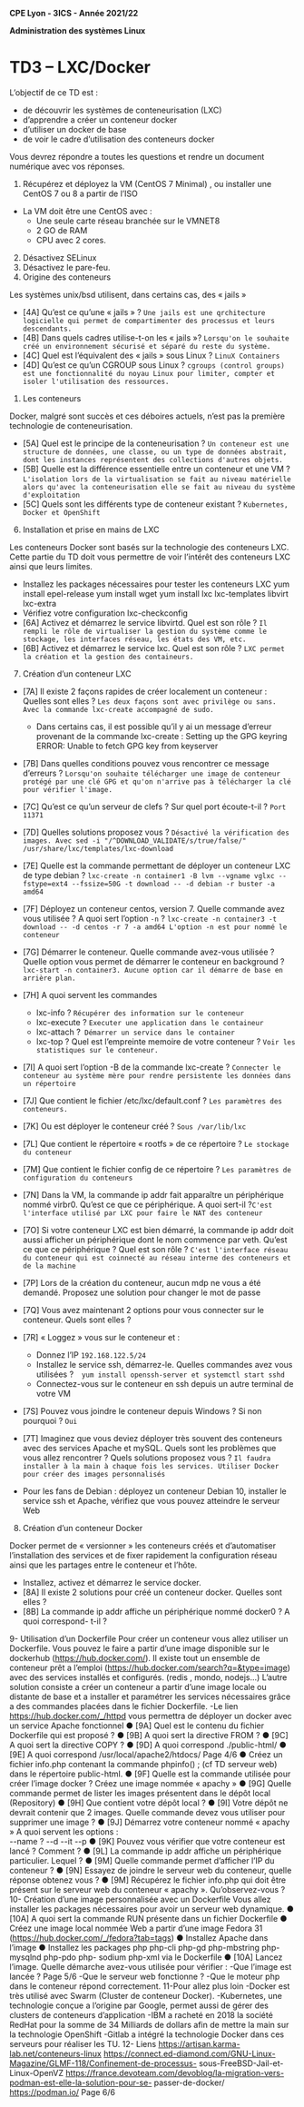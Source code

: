 
**CPE Lyon - 3ICS - Année 2021/22**

**Administration des systèmes Linux**
# TD3 – LXC/Docker

L’objectif de ce TD est :
-   de découvrir les systèmes de conteneurisation (LXC)
-   d’apprendre a créer un conteneur docker
-   d’utiliser un docker de base
-   de voir le cadre d’utilisation des conteneurs docker

Vous devrez répondre a toutes les questions et rendre un document numérique avec vos 
réponses.

1. Récupérez et déployez la VM (CentOS 7 Minimal) , ou installer une CentOS 7 ou 8 a partir 
de l’ISO
-   La VM doit être une CentOS  avec : 
    -   Une seule carte réseau branchée sur le VMNET8
    -   2 GO de RAM
    -   CPU avec 2 cores. 

2.  Désactivez  SELinux
3.  Désactivez le pare-feu.
4. Origine des conteneurs

Les systèmes unix/bsd utilisent, dans certains cas, des « jails »

-   [4A] Qu’est ce qu’une « jails » ? `Une jails est une qrchitecture logicielle qui permet de compartimenter des processus et leurs descendants. `
-   [4B] Dans quels cadres utilise-t-on les « jails »? `Lorsqu'on le souhaite créé un environnement sécurisé et séparé du reste du système.`
-   [4C] Quel est l’équivalent des « jails » sous Linux ? `LinuX Containers`
-   [4D] Qu’est ce qu’un CGROUP sous Linux ? `cgroups (control groups) est une fonctionnalité du noyau Linux pour limiter, compter et isoler l'utilisation des ressources.`

1.  Les conteneurs

Docker, malgré sont succès et ces déboires actuels, n’est pas la première technologie de conteneurisation. 
-   [5A] Quel est le principe de la conteneurisation ? `Un conteneur est une structure de données, une classe, ou un type de données abstrait, dont les instances représentent des collections d'autres objets.` 
-   [5B] Quelle est la différence essentielle entre un conteneur et une VM ? `L'isolation lors de la virtualisation se fait au niveau matérielle alors qu'avec la conteneurisation elle se fait au niveau du système d'exploitation`
-   [5C] Quels sont les différents type de conteneur existant ? `Kubernetes, Docker et OpenShift` 


6. Installation et prise en mains de LXC

Les conteneurs Docker sont basés sur la technologie des conteneurs LXC. Cette partie du TD doit vous permettre de voir l’intérêt des conteneurs LXC ainsi que leurs limites.

-   Installez les packages nécessaires pour tester les conteneurs LXC
yum install epel-release
yum install wget
yum install lxc lxc-templates libvirt lxc-extra
-   Vérifiez votre configuration 
lxc-checkconfig
-   [6A] Activez et démarrez le service libvirtd. Quel est son rôle ? `Il rempli le rôle de virtualiser la gestion du système comme le stockage, les interfaces réseau, les états des VM, etc.`
-   [6B] Activez et démarrez le service lxc. Quel est son rôle ? `LXC permet la création et la gestion des containeurs.`


7.  Création d’un conteneur LXC

-   [7A] Il existe 2 façons rapides de créer localement un conteneur : Quelles sont elles ? `Les deux façons sont avec privilège ou sans. Avec la commande lxc-create accompagné de sudo.`
    -   Dans certains cas, il est possible qu’il y ai un message d’erreur provenant de la commande lxc-create : Setting up the GPG keyring ERROR: Unable to fetch GPG key from keyserver
-   [7B] Dans quelles conditions pouvez vous rencontrer ce message d’erreurs ? `Lorsqu'on souhaite télécharger une image de conteneur protégé par une clé GPG et qu'on n'arrive pas à télécharger la clé pour vérifier l'image.` 
-   [7C] Qu’est ce qu’un serveur de clefs ? Sur quel port écoute-t-il ? `Port 11371` 
-   [7D] Quelles solutions proposez vous ? `Désactivé la vérification des images. Avec sed -i "/^DOWNLOAD_VALIDATE/s/true/false/" /usr/share/lxc/templates/lxc-download` 
-   [7E] Quelle est la commande permettant de déployer un conteneur LXC  de type debian ? `lxc-create -n container1 -B lvm --vgname vglxc --fstype=ext4 --fssize=50G -t download -- -d debian -r buster -a amd64` 
-   [7F] Déployez un conteneur centos, version 7. Quelle commande avez vous utilisée ? A quoi sert l’option `-n` ? `lxc-create -n container3 -t download -- -d centos -r 7 -a amd64 L'option -n est pour nommé le conteneur`
 
-   [7G] Démarrer le conteneur. Quelle commande avez-vous utilisée ? Quelle option vous permet de démarrer le conteneur en background ? `lxc-start -n container3. Aucune option car il démarre de base en arrière plan. `
-   [7H] A quoi servent les commandes 
    -   lxc-info ? `Récupérer des information sur le conteneur` 
    -   lxc-execute ? `Executer une application dans le containeur`
    -   lxc-attach ?` Démarrer un service dans le container`
    -   lxc-top ? Quel est l’empreinte memoire de votre conteneur ? `Voir les statistiques sur le conteneur. `
-   [7I] A quoi sert l’option -B de la commande lxc-create ? `Connecter le conteneur au système mère pour rendre persistente les données dans un répertoire`
-   [7J] Que contient le fichier /etc/lxc/default.conf ? `Les paramètres des conteneurs. `
-   [7K] Ou est déployer le conteneur créé  ? `Sous /var/lib/lxc`
-   [7L] Que contient le répertoire « rootfs » de ce répertoire ? `Le stockage du conteneur`
-   [7M] Que contient le fichier config de ce répertoire ? `Les paramètres de configuration du conteneurs`
-   [7N] Dans la VM, la commande ip addr fait apparaître un périphérique nommé virbr0. Qu’est ce que ce périphérique. A quoi sert-il ?`C'est l'interface utilisé par LXC pour faire le NAT des conteneur`
-   [7O] Si votre conteneur LXC est bien démarré, la commande ip addr doit aussi afficher un périphérique dont le nom  commence par veth. Qu’est ce que ce périphérique ? Quel est son rôle ? `C'est l'interface réseau du conteneur qui est coinnecté au réseau interne des conteneurs et de la machine`
-   [7P] Lors de la création du conteneur, aucun mdp ne vous a été demandé. Proposez une solution pour changer le mot de passe ` ` 
-   [7Q] Vous avez maintenant 2 options pour vous connecter sur le conteneur. Quels sont 
elles ? ` `
-   [7R] « Loggez » vous sur le conteneur et :
    - Donnez l’IP `192.168.122.5/24`
    - Installez le service ssh, démarrez-le. Quelles commandes avez vous utilisées ?`  yum install openssh-server et systemctl start sshd`
    - Connectez-vous sur le conteneur en ssh depuis un autre terminal de votre VM
-   [7S] Pouvez vous joindre le conteneur depuis Windows ? Si non pourquoi ? `Oui ` 
-   [7T] Imaginez que vous deviez déployer très souvent des conteneurs avec des services 
Apache et mySQL. Quels sont les problèmes que vous allez rencontrer ? Quels solutions proposez 
vous ? `Il faudra installer à la main à chaque fois les services. Utiliser Docker pour créer des images personnalisés` 
-   Pour les fans de Debian : déployez un conteneur Debian 10, installer le service ssh et 
Apache,  vérifiez que vous pouvez atteindre le serveur Web

8. Création d’un conteneur Docker

Docker permet de « versionner » les conteneurs créés et d’automatiser l’installation des services et de fixer rapidement la configuration réseau ainsi que les partages entre le conteneur et l’hôte. 

- Installez, activez et démarrez le service docker.
-   [8A] Il existe 2 solutions pour créé un conteneur docker. Quelles sont elles ?
-   [8B] La commande ip addr affiche un périphérique nommé docker0 ? A quoi correspond-
t-il ?

9- Utilisation d’un Dockerfile
Pour créer un conteneur vous allez utiliser un Dockerfile. Vous pouvez le faire a partir d’une 
image disponible sur le dockerhub (https://hub.docker.com/). Il existe tout un ensemble de 
conteneur prêt a l’emploi (https://hub.docker.com/search?q=&type=image) avec des services 
installés et configurés. (redis , mondo, nodejs...)
L’autre solution consiste a créer un conteneur a partir d’une image locale ou distante de base
et a installer et paramétrer les services nécessaires grâce a des commandes placées dans le fichier 
Dockerfile.
-Le lien https://hub.docker.com/_/httpd vous permettra de déployer un docker avec un 
service Apache fonctionnel
● [9A] Quel est le contenu du fichier Dockerfile qui est proposé ?
● [9B] A quoi sert la directive FROM ?
● [9C] A quoi sert la directive COPY ? 
● [9D] A quoi correspond ./public-html/
● [9E] A quoi correspond /usr/local/apache2/htdocs/
Page 4/6
● Créez un fichier info.php contenant la commande phpinfo() ; (cf TD serveur web) 
dans le répertoire public-html.
● [9F] Quelle est la commande utilisée pour créer l’image docker ? Créez une image 
nommée « apachy »
● [9G] Quelle commande permet de lister les images présentent dans le dépôt local 
(Repository)
● [9H] Que contient votre dépôt local ?
● [9I] Votre dépôt ne devrait contenir que 2 images. Quelle commande devez vous utiliser 
pour supprimer une image ?
● [9J] Démarrez votre conteneur nommé « apachy »
A quoi servent les options :  
--name ?
--d
--it
--p
● [9K] Pouvez vous vérifier que votre conteneur est lancé ? Comment ?
● [9L] La commande ip addr affiche un périphérique particulier. Lequel ?
● [9M] Quelle commande permet d’afficher l’IP du conteneur ?
● [9N] Essayez de joindre le serveur web du conteneur, quelle réponse obtenez vous ?
● [9M] Récupérez le fichier info.php qui doit être présent sur le serveur web du conteneur 
« apachy ». Qu’observez-vous ?
10- Création d’une image personnalisée avec un Dockerfile
Vous allez installer les packages nécessaires pour avoir un serveur web dynamique.
● [10A] A quoi sert la commande RUN présente dans un fichier Dockerfile
● Créez une image local nommée Web a partir d’une image Fedora 31 
(https://hub.docker.com/_/fedora?tab=tags)
● Installez Apache dans l’image
● Installez les packages php php-cli php-gd php-mbstring php-mysqlnd php-pdo php-
sodium php-xml via le Dockerfile
● [10A] Lancez l’image. Quelle démarche avez-vous utilisée pour vérifier : 
-Que l’image est lancée ?
Page 5/6
-Que le serveur web fonctionne ?
-Que le moteur php dans le conteneur répond correctement.
11-Pour allez plus loin
-Docker est très utilisé avec Swarm (Cluster de conteneur Docker).
-Kubernetes, une technologie conçue a l’origine par Google, permet aussi de gérer des 
clusters de conteneurs d’application
-IBM a racheté en 2018 la société RedHat pour la somme de 34 Milliards de dollars afin de 
mettre la main sur la technologie OpenShift
-Gitlab a intégré la technologie Docker dans ces serveurs pour réaliser les TU.
12- Liens
https://artisan.karma-lab.net/conteneurs-linux
https://connect.ed-diamond.com/GNU-Linux-Magazine/GLMF-118/Confinement-de-processus-
sous-FreeBSD-Jail-et-Linux-OpenVZ
https://france.devoteam.com/devoblog/la-migration-vers-podman-est-elle-la-solution-pour-se-
passer-de-docker/
https://podman.io/
Page 6/6
